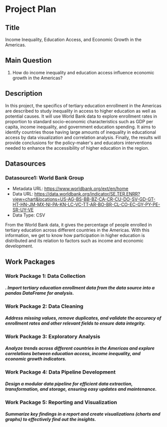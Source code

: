 # Project Plan

## Title
Income Inequality, Education Access, and Economic Growth in the Americas.

## Main Question

1. How do income inequality and education access influence economic growth in the Americas?

## Description

In this project, the specifics of tertiary education enrollment in the Americas are described to study inequality in access to higher education as well as potential causes. It will use World Bank data to explore enrollment rates in proportion to standard socio-economic characteristics such as GDP per capita, income inequality, and government education spending. It aims to identify countries those having large amounts of inequality in educational access by data visualization and correlation analysis. Finally, the results will provide conclusions for the policy-maker's and educators interventions needed to enhance the accessibility of higher education in the region.

## Datasources

### Datasource1: World Bank Group
* Metadata URL: https://www.worldbank.org/ext/en/home
* Data URL: https://data.worldbank.org/indicator/SE.TER.ENRR?view=chart&locations=US-AG-BS-BB-BZ-CA-CR-CU-DO-SV-GD-GT-HT-HN-JM-MX-NI-PA-KN-LC-VC-TT-AR-BO-BR-CL-CO-EC-GY-PY-PE-SR-UY-VE
* Data Type: CSV

From the World Bank data, it gives the percentage of people enrolled in tertiary education across different countries in the Americas. With this information, we get to know how participation in higher education is distributed and its relation to factors such as income and economic development.

## Work Packages

 ### Work Package 1: Data Collection
 ##### . Import tertiary education enrollment data from the data source into a pandas DataFrame for analysis.

 ### Work Package 2: Data Cleaning
 #####  Address missing values, remove duplicates, and validate the accuracy of enrollment rates and other relevant fields to ensure data integrity.

 ### Work Package 3: Exploratory Analysis
 #####  Analyze trends across different countries in the Americas and explore correlations between education access, income inequality, and economic growth indicators.

 ### Work Package 4: Data Pipeline Development
 #####  Design a modular data pipeline for efficient data extraction, transformation, and storage, ensuring easy updates and maintenance.

 ### Work Package 5: Reporting and Visualization
 #####  Summarize key findings in a report and create visualizations (charts and graphs) to effectively find out the insights.
